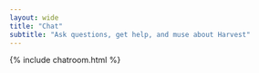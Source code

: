 ```yaml
---
layout: wide
title: "Chat"
subtitle: "Ask questions, get help, and muse about Harvest"
---
```


{% include chatroom.html %}

